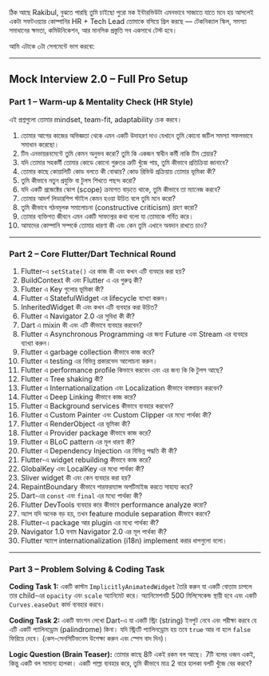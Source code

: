 ঠিক আছে Rakibul, বুঝতে পারছি তুমি চাইছো পুরো মক ইন্টারভিউটা এমনভাবে সাজাতে যাতে মনে হয় আসলেই একটা সফটওয়্যার কোম্পানির HR + Tech Lead তোমাকে বসিয়ে গ্রিল করছে — টেকনিক্যাল স্কিল, সমস্যা সমাধানের ক্ষমতা, কমিউনিকেশন, আর মানসিক প্রস্তুতি সব একসাথে টেস্ট হবে।

আমি এটাকে ৩টা সেগমেন্টে ভাগ করবো:

---

## **Mock Interview 2.0 – Full Pro Setup**

### **Part 1 – Warm-up & Mentality Check (HR Style)**

এই প্রশ্নগুলো তোমার mindset, team-fit, adaptability চেক করবে।

1.  তোমার আগের কাজের অভিজ্ঞতা থেকে এমন একটি উদাহরণ দাও যেখানে তুমি কোনো জটিল সমস্যা সফলভাবে সমাধান করেছো।
2.  টিম এনভায়রনমেন্টে তুমি কেমন অনুভব করো? তুমি কি একজন স্বাধীন কর্মী নাকি টিম প্লেয়ার?
3.  যদি তোমার সহকর্মী তোমার কোডে কোনো গুরুতর ত্রুটি খুঁজে পায়, তুমি কীভাবে প্রতিক্রিয়া জানাবে?
4.  তোমার কাছে কোয়ালিটি কোড বলতে কী বোঝায়? কোড রিভিউ প্রক্রিয়ায় তোমার ভূমিকা কী?
5.  তুমি কীভাবে নতুন প্রযুক্তি বা টুলস শিখতে পছন্দ করো?
6.  যদি একটি প্রজেক্টের স্কোপ (scope) ক্রমাগত বাড়তে থাকে, তুমি কীভাবে তা ম্যানেজ করবে?
7.  তোমার আদর্শ লিডারশিপ স্টাইল কেমন হওয়া উচিত বলে তুমি মনে করো?
8.  তুমি কীভাবে গঠনমূলক সমালোচনা (constructive criticism) গ্রহণ করো?
9.  তোমার ব্যক্তিগত জীবনে এমন একটি সাফল্যের কথা বলো যা তোমাকে গর্বিত করে।
10. আমাদের কোম্পানি সম্পর্কে তোমার ধারণা কী এবং কেন তুমি এখানে অবদান রাখতে চাও?

---

### **Part 2 – Core Flutter/Dart Technical Round**

1. Flutter-এ `setState()` এর কাজ কী এবং কখন এটি ব্যবহার করা হয়?
2. BuildContext কী এবং Flutter এ এর গুরুত্ব কী?
3. Flutter এ Key গুলোর ভূমিকা কী?
4. Flutter এ StatefulWidget এর lifecycle ব্যাখ্যা করুন।
5. InheritedWidget কী এবং কখন এটি ব্যবহার করা উচিত?
6. Flutter এ Navigator 2.0 এর সুবিধা কী কী?
7. Dart এ mixin কী এবং এটি কীভাবে ব্যবহার করবেন?
8. Flutter এ Asynchronous Programming এর জন্য Future এবং Stream এর ব্যবহার ব্যাখ্যা করুন।
9. Flutter এ garbage collection কীভাবে কাজ করে?
10. Flutter এ testing এর বিভিন্ন প্রকারভেদ আলোচনা করুন।
11. Flutter এ performance profile কিভাবে করবেন এবং এর জন্য কি কি টুলস আছে?
12. Flutter এ Tree shaking কী?
13. Flutter এ Internationalization এবং Localization কীভাবে বাস্তবায়ন করবেন?
14. Flutter এ Deep Linking কীভাবে কাজ করে?
15. Flutter এ Background services কীভাবে ব্যবহার করবেন?
16. Flutter এ Custom Painter এবং Custom Clipper এর মধ্যে পার্থক্য কী?
17. Flutter এ RenderObject এর ভূমিকা কী?
18. Flutter এ Provider package কীভাবে কাজ করে?
19. Flutter এ BLoC pattern এর মূল ধারণা কী?
20. Flutter এ Dependency Injection এর বিভিন্ন পদ্ধতি কী কী?
21. Flutter-এ widget rebuilding কীভাবে কাজ করে?
22. GlobalKey এবং LocalKey এর মধ্যে পার্থক্য কী?
23. Sliver widget কী এবং কেন ব্যবহার করা হয়?
24. RepaintBoundary কীভাবে পারফরম্যান্স অপটিমাইজ করতে সাহায্য করে?
25. Dart-এর `const` এবং `final` এর মধ্যে পার্থক্য কী?
26. Flutter DevTools ব্যবহার করে কীভাবে performance analyze করো?
27. অ্যাপ যদি অনেক বড় হয়, তখন feature module separation কীভাবে করবে?
28. Flutter-এ package আর plugin এর মধ্যে পার্থক্য কী?
29. Navigator 1.0 বনাম Navigator 2.0 এর মূল পার্থক্য কী?
30. Flutter অ্যাপে internationalization (i18n) implement করার ধাপগুলো বলো।

---

### **Part 3 – Problem Solving & Coding Task**

**Coding Task 1:**
একটি কাস্টম `ImplicitlyAnimatedWidget` তৈরি করুন যা একটি বোতাম চাপলে তার child-এর `opacity` এবং `scale` অ্যানিমেট করে। অ্যানিমেশনটি 500 মিলিসেকেন্ড স্থায়ী হবে এবং একটি `Curves.easeOut` কার্ভ ব্যবহার করবে।

**Coding Task 2:**
একটি ফাংশন লেখো Dart-এ যা একটি স্ট্রিং (string) ইনপুট নেবে এবং পরীক্ষা করবে যে এটি একটি প্যালিনড্রোম (palindrome) কিনা। যদি স্ট্রিংটি প্যালিনড্রোম হয় তবে `true` আর না হলে `false` ফিরিয়ে দেবে। (কেস-সেনসিটিভনেস উপেক্ষা করুন এবং স্পেস বাদ দিন)।

**Logic Question (Brain Teaser):**
তোমার কাছে 8টি একই রকম বল আছে। 7টি বলের ওজন একই, কিন্তু একটি বল সামান্য হালকা। একটি পাল্লা ব্যবহার করে, তুমি কীভাবে মাত্র 2 বারে হালকা বলটি খুঁজে বের করবে?
